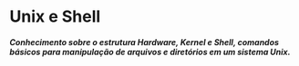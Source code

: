 ﻿# Unix e Shell

##### Conhecimento sobre o estrutura Hardware, Kernel e Shell, comandos básicos para manipulação de arquivos e diretórios em um sistema Unix.
